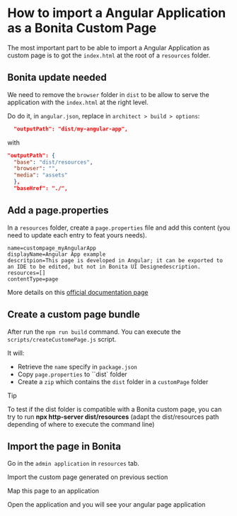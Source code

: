 # How to import a Angular Application as a Bonita Custom Page

The most important part to be able to import a Angular Application as custom page is to got the `index.html` at the root of a `resources` folder.


## Bonita update needed

We need to remove the `browser` folder in `dist` to be allow to serve the application with the `index.html` at the right level.

Do do it, in `angular.json`, replace in  `architect > build > options`:

``` json
  "outputPath": "dist/my-angular-app",
```
with 
``` json
"outputPath": {
  "base": "dist/resources",
  "browser": "",
  "media": "assets"
  },
  "baseHref": "./",
```

## Add a page.properties

In a `resources` folder, create a `page.properties` file and add this content (you need to update each entry to feat yours needs).

```
name=custompage_myAngularApp
displayName=Angular App example
descritpion=This page is developed in Angular; it can be exported to an IDE to be edited, but not in Bonita UI Designedescription.
resources=[]
contentType=page
```

More details on this [official documentation page](https://documentation.bonitasoft.com/bonita/latest/pages-and-forms/pages-development)

## Create a custom page bundle

After run the `npm run build` command. You can execute the `scripts/createCustomePage.js` script.

It will:
* Retrieve the `name` specify in `package.json`
* Copy `page.properties` to ``dist` folder
* Create a `zip` which contains the `dist` folder in a `customPage` folder


> [!TIP]
> To test if the dist folder is compatible with a Bonita custom page, you can try to run **npx http-server dist/resources** (adapt the dist/resources path depending of where to execute the command line)

## Import the page in Bonita

Go in the `admin application` in `resources` tab.

Import the custom page generated on previous section

Map this page to an application

Open the application and you will see your angular page application
